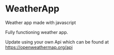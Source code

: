 # WeatherApp

Weather app made with javascript

Fully functioning weather app.

Update using your own Api which can be found at https://openweathermap.org/api
